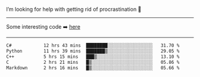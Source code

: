 I’m looking for help with getting rid of procrastination 🤔

-----

Some interesting code :arrow_right: [here](https://github.com/zhen8838/playground)

-----

<!--START_SECTION:waka-->

```txt
C#            12 hrs 43 mins  ████████░░░░░░░░░░░░░░░░░   31.70 %
Python        11 hrs 39 mins  ███████▒░░░░░░░░░░░░░░░░░   29.05 %
C++           5 hrs 15 mins   ███▒░░░░░░░░░░░░░░░░░░░░░   13.10 %
C             2 hrs 21 mins   █▒░░░░░░░░░░░░░░░░░░░░░░░   05.86 %
Markdown      2 hrs 16 mins   █▒░░░░░░░░░░░░░░░░░░░░░░░   05.66 %
```

<!--END_SECTION:waka-->

<!--
**zhen8838/zhen8838** is a ✨ _special_ ✨ repository because its `README.md` (this file) appears on your GitHub profile.

Here are some ideas to get you started:

- 🔭 I’m currently working on ...
- 🌱 I’m currently learning ...
- 👯 I’m looking to collaborate on ...
 ...
- 💬 Ask me about ...
- 📫 How to reach me: ...
- 😄 Pronouns: ...
- ⚡ Fun fact: ...
-->
